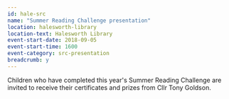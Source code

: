 ```yaml
---
id: hale-src
name: "Summer Reading Challenge presentation"
location: halesworth-library
location-text: Halesworth Library
event-start-date: 2018-09-05
event-start-time: 1600
event-category: src-presentation
breadcrumb: y
---
```


Children who have completed this year's Summer Reading Challenge are invited to receive their certificates and prizes from Cllr Tony Goldson.
